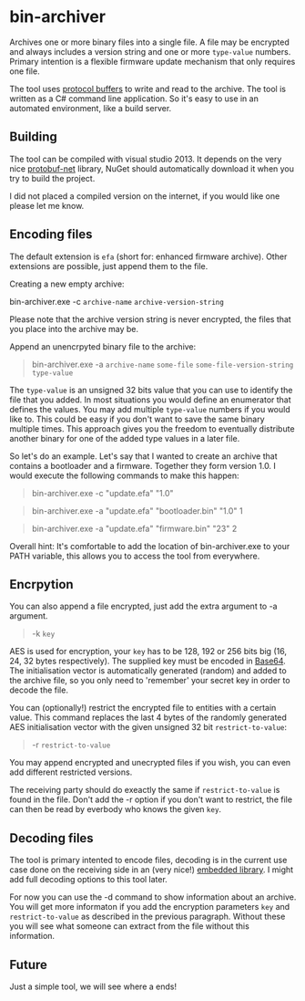 bin-archiver
============

Archives one or more binary files into a single file. A file may be encrypted and always includes a version string and one or more `type-value` numbers. Primary intention is a flexible firmware update mechanism that only requires one file. 

The tool uses [protocol buffers](https://github.com/google/protobuf/) to write and read to the archive. The tool is written as a C# command line application. So it's easy to use in an automated environment, like a build server.

Building
--------

The tool can be compiled with visual studio 2013. It depends on the very nice [protobuf-net](https://code.google.com/p/protobuf-net/) library, NuGet should automatically download it when you try to build the project.

I did not placed a compiled version on the internet, if you would like one please let me know.

Encoding files
--------------

The default extension is `efa` (short for: enhanced firmware archive). Other extensions are possible, just append them to the file.

Creating a new empty archive:

bin-archiver.exe -c `archive-name` `archive-version-string`

Please note that the archive version string is never encrypted, the files that you place into the archive may be.

Append an unencrpyted binary file to the archive:

> bin-archiver.exe -a `archive-name` `some-file` `some-file-version-string` `type-value`

The `type-value` is an unsigned 32 bits value that you can use to identify the file that you added. In most situations you would define an enumerator that defines the values. You may add multiple `type-value` numbers if you would like to. This could be easy if you don't want to save the same binary multiple times. This approach gives you the freedom to eventually distribute another binary for one of the added type values in a later file.

So let's do an example. Let's say that I wanted to create an archive that contains a bootloader and a firmware. Together they form version 1.0. I would execute the following commands to make this happen:

> bin-archiver.exe -c "update.efa" "1.0"

> bin-archiver.exe -a "update.efa" "bootloader.bin" "1.0" 1

> bin-archiver.exe -a "update.efa" "firmware.bin" "23" 2

Overall hint: It's comfortable to add the location of bin-archiver.exe to your PATH variable, this allows you to access the tool from everywhere.

Encrpytion
----------

You can also append a file encrypted, just add the extra argument to -a argument.
> -k `key` 

AES is used for encryption, your `key` has to be 128, 192 or 256 bits big (16, 24, 32 bytes respectively). The supplied key must be encoded in [Base64](http://en.wikipedia.org/wiki/Base64). The initialisation vector is automatically generated (random) and added to the archive file, so you only need to 'remember' your secret key in order to decode the file.

You can (optionally!) restrict the encrypted file to entities with a certain value. This command replaces the last 4 bytes of the randomly generated AES initialisation vector with the given unsigned 32 bit `restrict-to-value`:
> -r `restrict-to-value`

You may append encrypted and unecrypted files if you wish, you can even add different restricted versions.

The receiving party should do exeactly the same if `restrict-to-value` is found in the file. Don't add the -r option if you don't want to restrict, the file can then be read by everbody who knows the given `key`.

Decoding files
--------------

The tool is primary intented to encode files, decoding is in the current use case done on the receiving side in an (very nice!) [embedded library](http://koti.kapsi.fi/jpa/nanopb/). I might add full decoding options to this tool later.

For now you can use the -d command to show information about an archive. You will get more informaton if you add the encryption parameters `key` and `restrict-to-value` as described in the previous paragraph. Without these you will see what someone can extract from the file without this information.

Future
------

Just a simple tool, we will see where a ends!
